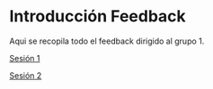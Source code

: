 # Introducción Feedback

Aqui se recopila todo el feedback dirigido al grupo 1.

[Sesión 1](./sesion1.md)

[Sesión 2](./sesion2.md)
